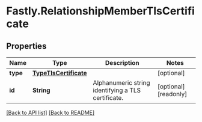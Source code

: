 # Fastly.RelationshipMemberTlsCertificate

## Properties

Name | Type | Description | Notes
------------ | ------------- | ------------- | -------------
**type** | [**TypeTlsCertificate**](TypeTlsCertificate.md) |  | [optional] 
**id** | **String** | Alphanumeric string identifying a TLS certificate. | [optional] [readonly] 


[[Back to API list]](../../README.md#endpoints) [[Back to README]](../../README.md)
